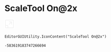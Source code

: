 # ScaleTool On@2x
![](/img/ScaleTool%20On@2x.png)

``` CSharp
EditorGUIUtility.IconContent("ScaleTool On@2x")
```
```
-583619183747266694
```
